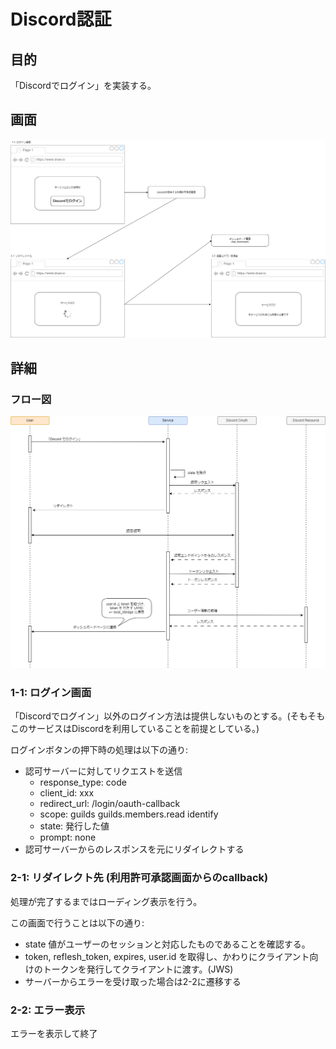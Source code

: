 # Discord認証

## 目的
「Discordでログイン」を実装する。

## 画面
![画面遷移図](./feat_authentication.png)

## 詳細

### フロー図
![フロー図](./feat_authentication_flow.png)

### 1-1: ログイン画面
「Discordでログイン」以外のログイン方法は提供しないものとする。(そもそもこのサービスはDiscordを利用していることを前提としている。)

ログインボタンの押下時の処理は以下の通り:
- 認可サーバーに対してリクエストを送信
  - response_type: code
  - client_id: xxx
  - redirect_url: /login/oauth-callback
  - scope: guilds guilds.members.read identify
  - state: 発行した値
  - prompt: none
- 認可サーバーからのレスポンスを元にリダイレクトする

### 2-1: リダイレクト先 (利用許可承認画面からのcallback)
処理が完了するまではローディング表示を行う。

この画面で行うことは以下の通り:
- state 値がユーザーのセッションと対応したものであることを確認する。
- token, reflesh_token, expires, user.id を取得し、かわりにクライアント向けのトークンを発行してクライアントに渡す。(JWS)
- サーバーからエラーを受け取った場合は2-2に遷移する
  
### 2-2: エラー表示
エラーを表示して終了

